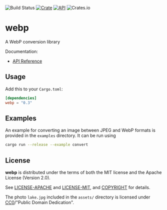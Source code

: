 ![Build Status](https://github.com/jaredforth/webp/actions/workflows/rust.yml/badge.svg)
[![Crate](https://img.shields.io/crates/v/webp.svg)](https://crates.io/crates/webp)
[![API](https://docs.rs/webp/badge.svg)](https://docs.rs/webp)
![Crates.io](https://img.shields.io/crates/d/webp)

# webp

A WebP conversion library

Documentation:

- [API Reference](https://docs.rs/webp)

## Usage

Add this to your `Cargo.toml`:

```toml
[dependencies]
webp = "0.3"
```

## Examples

An example for converting an image between JPEG and WebP formats is provided in the
`examples` directory. It can be run using

```sh
cargo run --release --example convert
```

## License

**webp** is distributed under the terms of both the MIT license and the
Apache License (Version 2.0).

See [LICENSE-APACHE](LICENSE-APACHE) and [LICENSE-MIT](LICENSE-MIT), and
[COPYRIGHT](COPYRIGHT) for details.

The photo `lake.jpg` included in the `assets/` directory is licensed under
[CC0](https://creativecommons.org/publicdomain/zero/1.0/)/"Public Domain Dedication".
